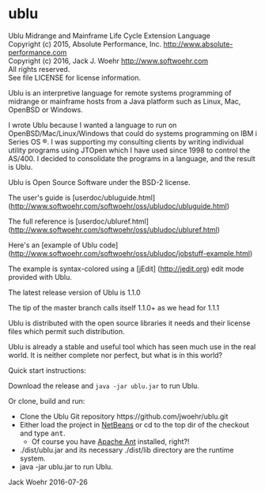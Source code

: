 # ublu
Ublu Midrange and Mainframe Life Cycle Extension Language<br>
Copyright (c) 2015, Absolute Performance, Inc. http://www.absolute-performance.com<br>
Copyright (c) 2016, Jack J. Woehr http://www.softwoehr.com<br>
All rights reserved.<br>
See file LICENSE for license information.

Ublu is an interpretive language for remote systems programming of midrange or
mainframe hosts from a Java platform such as Linux, Mac, OpenBSD or Windows.

I wrote Ublu because I wanted a language to run on OpenBSD/Mac/Linux/Windows that
could do systems programming on IBM i Series OS ®. I was supporting my consulting
clients by writing individual utility programs using JTOpen which I have used
since 1998 to control the AS/400. I decided to consolidate the programs in a
language, and the result is Ublu.

Ublu is Open Source Software under the BSD-2 license.

The user's guide is [userdoc/ubluguide.html] (http://www.softwoehr.com/softwoehr/oss/ubludoc/ubluguide.html)

The full reference is [userdoc/ubluref.html] (http://www.softwoehr.com/softwoehr/oss/ubludoc/ubluref.html)

Here's an [example of Ublu code] (http://www.softwoehr.com/softwoehr/oss/ubludoc/jobstuff-example.html)

The example is syntax-colored using a [jEdit] (http://jedit.org) edit mode provided with Ublu.

The latest release version of Ublu is 1.1.0

The tip of the master branch calls itself 1.1.0+ as we head for 1.1.1

Ublu is distributed with the open source libraries it needs and their license
files which permit such distribution.

Ublu is already a stable and useful tool which has seen much use in the real
world. It is neither complete nor perfect, but what is in this world?

Quick start instructions:

Download the release and <code>java -jar ublu.jar</code> to run Ublu.

Or clone, build and run:
<ul>
<li> Clone the Ublu Git repository https://github.com/jwoehr/ublu.git</li>
<li> Either load the project in <a href="http://www.netbeans.org">NetBeans</a>
     or cd to the top dir of the checkout and type <tt>ant</tt>.
<ul>
    <li> Of course you have <a href="http://ant.apache.org/">Apache Ant</a>
        installed, right?!</li>
</ul></li>
<li> ./dist/ublu.jar and its necessary ./dist/lib directory are the runtime system.</li>
<li> java -jar ublu.jar to run Ublu.</li>
</ul>
 
Jack Woehr 2016-07-26
